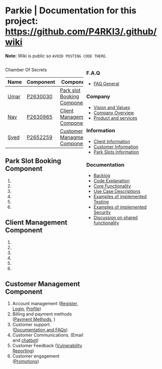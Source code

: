 # Parkie | Documentation for this project: <https://github.com/P4RKI3/.github/wiki>

**Note:** Wiki is public so `AVOID POSTING CODE THERE`.

<div style="display: flex;">
<div style="width: 50%;">

Chamber Of Secrets

| Name | Component | Component |
| ----------- | ----------- | ----------- |
| [Umar](https://github.com/itsumarsoomro) | [P2630030](mailto:P2630030@my365.dmu.ac.uk) | [Park slot Booking Component](https://github.com/P4RKI3/Parkie#park-slot-booking) |
| [Nav](https://github.com/navnoor1) | [P2630965](mailto:P2630965@my365.dmu.ac.uk) | [Client Management Component](https://github.com/P4RKI3/Parkie#client-management-component) |
| [Syed](https://github.com/No3Mc) | [P2652259](mailto:P2652259@my365.dmu.ac.uk) | [Customer Managment Component](https://github.com/P4RKI3/Parkie#customer-management-component) |

## Park Slot Booking Component

1.
2.
3.
4.
5.
6.

## Client Management Component

1.
2.
3.
4.
5.
6.

## Customer Management Component

1. Account management ([Register](Core/routes/CustDev/Register), [Login](Core/routes/CustDev/Login), [Profile](Core/routes/CustDev/Profile))
2. Billing and payment methods ([Payment Methods](Core/routes/CustDev/PayMeths), )
3. Customer support. ([Documentation and FAQs](Core/routes/CustDev/DocnFAQ))
4. Customer Communications. (Email and [chatbot](django_helpbot))
5. Customer Feedback ([Vulnerability Reporting](Core/routes/CustDev/VulRep))
6. Customer engagement ([Promotions](Core/routes/CustDev/Promos))



</div>
<div style="width: 50%; padding-left: 10px;">


<h3>F.A.Q</h3>
<ul>
<li><a href="https://github.com/P4RKI3/.github/wiki#faq-general">FAQ General</a></li>
</ul>

<h3>Company</h3>
<ul>
<li><a href="https://github.com/P4RKI3/.github/wiki/Company#vision-and-values">Vision and Values</a></li>
<li><a href="https://github.com/P4RKI3/.github/wiki/Company#company-overview">Company Overview</a></li>
<li><a href="https://github.com/P4RKI3/.github/wiki/Company#product-and-services">Product and services</a></li>
</ul>


<h3>Information</h3>
<ul>
<li><a href="https://github.com/P4RKI3/.github/wiki/Information#client-information">Client Information</a></li>
<li><a href="https://github.com/P4RKI3/.github/wiki/Information#customer-information">Customer Information</a></li>
<li><a href="https://github.com/P4RKI3/.github/wiki/Information#park-slots-information">Park Slots Information</a></li>
</ul>


<h3>Documentation</h3>
<ul>
<li><a href="https://github.com/P4RKI3/.github/wiki/Documentation#backlog">Backlog</a></li>
<li><a href="https://github.com/P4RKI3/.github/wiki/Documentation#code-explanation">Code Explanation</a></li>
<li><a href="https://github.com/P4RKI3/.github/wiki/Documentation#core-functionality">Core Functionality</a></li>
<li><a href="https://github.com/P4RKI3/.github/wiki/Documentation#use-case-descriptions">Use Case Descriptions</a></li>
<li><a href="https://github.com/P4RKI3/.github/wiki/Documentation#examples-of-implemented-testing">Examples of implemented Testing</a></li>
<li><a href="https://github.com/P4RKI3/.github/wiki/Documentation#examples-of-implemented-security">Examples of implemented Security</a></li>
<li><a href="https://github.com/P4RKI3/.github/wiki/Documentation#discussion-on-shared-functionality">Discussion on shared functionality</a></li>
</ul>

</div>
</div>
